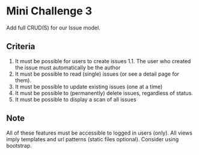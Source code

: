 # Mini Challenge 3

Add full CRUD(S) for our Issue model. 


## Criteria
1. It must be possible for users to create issues
1.1. The user who created the issue must automatically be the author
2. It must be possible to read (single) issues (or see a detail page for them).
3. It must be possible to update existing issues (one at a time)
4. It must be possible to (permanently) delete issues, regardless of status.
5. It must be possible to display a scan of all issues

## Note
All of these features must be accessible to logged in users (only). All views imply templates and url patterns (static files optional).
Consider using bootstrap.